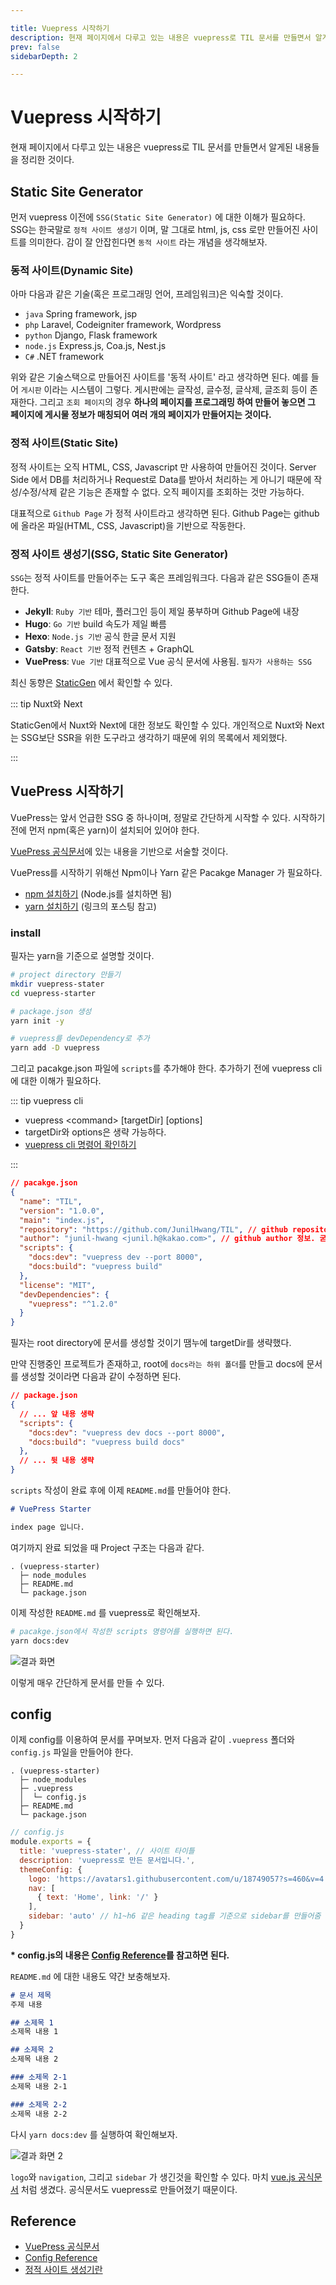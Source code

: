 ```yaml
---

title: Vuepress 시작하기
description: 현재 페이지에서 다루고 있는 내용은 vuepress로 TIL 문서를 만들면서 알게된 내용들을 정리한 것이다.
prev: false
sidebarDepth: 2

---
```


# Vuepress 시작하기

현재 페이지에서 다루고 있는 내용은 vuepress로 TIL 문서를 만들면서 알게된 내용들을 정리한 것이다.

## Static Site Generator
먼저 vuepress 이전에 `SSG(Static Site Generator)` 에 대한 이해가 필요하다. SSG는 한국말로 `정적 사이트 생성기` 이며, 말 그대로 html, js, css 로만 만들어진 사이트를 의미한다. 감이 잘 안잡힌다면 `동적 사이트` 라는 개념을 생각해보자.

### 동적 사이트(Dynamic Site)
아마 다음과 같은 기술(혹은 프로그래밍 언어, 프레임워크)은 익숙할 것이다.

- `java` Spring framework, jsp
- `php` Laravel, Codeigniter framework, Wordpress
- `python` Django, Flask framework
- `node.js` Express.js, Coa.js, Nest.js
- `C#` .NET framework

위와 같은 기술스택으로 만들어진 사이트를 '동적 사이트' 라고 생각하면 된다.
예를 들어 `게시판` 이라는 시스템이 그렇다.
게시판에는 글작성, 글수정, 글삭제, 글조회 등이 존재한다.
그리고 `조회 페이지`의 경우 __하나의 페이지를 프로그래밍 하여 만들어 놓으면 그 페이지에 게시물 정보가 매칭되어 여러 개의 페이지가 만들어지는 것이다.__

### 정적 사이트(Static Site)
정적 사이트는 오직 HTML, CSS, Javascript 만 사용하여 만들어진 것이다.
Server Side 에서 DB를 처리하거나 Request로 Data를 받아서 처리하는 게 아니기 때문에 작성/수정/삭제 같은 기능은 존재할 수 없다.
오직 페이지를 조회하는 것만 가능하다.

대표적으로 `Github Page` 가 정적 사이트라고 생각하면 된다. Github Page는 github에 올라온 파일(HTML, CSS, Javascript)을 기반으로 작동한다.

### 정적 사이트 생성기(SSG, Static Site Generator)

`SSG`는 정적 사이트를 만들어주는 도구 혹은 프레임워크다. 다음과 같은 SSG들이 존재한다.

- __Jekyll__: `Ruby 기반` 테마, 플러그인 등이 제일 풍부하며 Github Page에 내장
- __Hugo__: `Go 기반` build 속도가 제일 빠름
- __Hexo__: `Node.js 기반` 공식 한글 문서 지원
- __Gatsby__: `React 기반` 정적 컨텐츠 + GraphQL
- __VuePress__: `Vue 기반` 대표적으로 Vue 공식 문서에 사용됨. `필자가 사용하는 SSG`

최신 동향은 [StaticGen](https://www.staticgen.com/) 에서 확인할 수 있다.

::: tip Nuxt와 Next

StaticGen에서 Nuxt와 Next에 대한 정보도 확인할 수 있다. 개인적으로 Nuxt와 Next는 SSG보단 SSR을 위한 도구라고 생각하기 때문에 위의 목록에서 제외했다. 

:::

## VuePress 시작하기
VuePress는 앞서 언급한 SSG 중 하나이며, 정말로 간단하게 시작할 수 있다.
시작하기 전에 먼저 npm(혹은 yarn)이 설치되어 있어야 한다.

[VuePress 공식문서](https://vuepress.vuejs.org/)에 있는 내용을 기반으로 서술할 것이다.

VuePress를 시작하기 위해선 Npm이나 Yarn 같은 Pacakge Manager 가 필요하다. 

- [npm 설치하기](https://nodejs.org/ko/) (Node.js를 설치하면 됨)
- [yarn 설치하기](https://heropy.blog/2017/11/25/yarn/) (링크의 포스팅 참고)

### install
필자는 yarn을 기준으로 설명할 것이다.

``` sh
# project directory 만들기
mkdir vuepress-stater
cd vuepress-starter

# package.json 생성
yarn init -y

# vuepress를 devDependency로 추가
yarn add -D vuepress
```

그리고 pacakge.json 파일에 `scripts`를 추가해야 한다. 추가하기 전에 vuepress cli에 대한 이해가 필요하다. 

::: tip vuepress cli 

- vuepress \<command\> [targetDir] [options]
- targetDir와 options은 생략 가능하다.
- [vuepress cli 명령어 확인하기](https://vuepress.vuejs.org/api/cli.html)

::: 

``` json {8,9,10,11}
// pacakge.json
{
  "name": "TIL",
  "version": "1.0.0",
  "main": "index.js",
  "repository": "https://github.com/JunilHwang/TIL", // github repository 정보. 굳이 없어도 됨.
  "author": "junil-hwang <junil.h@kakao.com>", // github author 정보. 굳이 없어도 됨.
  "scripts": {
    "docs:dev": "vuepress dev --port 8000",
    "docs:build": "vuepress build"
  },
  "license": "MIT",
  "devDependencies": {
    "vuepress": "^1.2.0"
  }
}
```

필자는 root directory에 문서를 생성할 것이기 땜누에 targetDir를 생략했다.

만약 진행중인 프로젝트가 존재하고, root에 `docs라는 하위 폴더`를 만들고 docs에 문서를 생성할 것이라면 다음과 같이 수정하면 된다.

``` json
// package.json
{
  // ... 앞 내용 생략
  "scripts": {
    "docs:dev": "vuepress dev docs --port 8000",
    "docs:build": "vuepress build docs"
  },
  // ... 뒷 내용 생략
}
```

`scripts` 작성이 완료 후에 이제 `README.md`를 만들어야 한다.
``` md
# VuePress Starter

index page 입니다.
```

여기까지 완료 되었을 때 Project 구조는 다음과 같다.

```
. (vuepress-starter)
  ├─ node_modules
  ├─ README.md
  └─ package.json
```

이제 작성한 `README.md` 를 vuepress로 확인해보자.

``` sh
# pacakge.json에서 작성한 scripts 명령어를 실행하면 된다.
yarn docs:dev
```

![결과 화면](./1.jpg)

이렇게 매우 간단하게 문서를 만들 수 있다.

## config
이제 config를 이용하여 문서를 꾸며보자. 먼저 다음과 같이 `.vuepress` 폴더와 `config.js` 파일을 만들어야 한다.

``` {3,4}
. (vuepress-starter)
  ├─ node_modules
  ├─ .vuepress
  │  └─ config.js
  ├─ README.md
  └─ package.json
``` 

``` js
// config.js
module.exports = {
  title: 'vuepress-stater', // 사이트 타이틀
  description: 'vuepress로 만든 문서입니다.',
  themeConfig: {
    logo: 'https://avatars1.githubusercontent.com/u/18749057?s=460&v=4', // 로고 이미지
    nav: [
      { text: 'Home', link: '/' }
    ],
    sidebar: 'auto' // h1~h6 같은 heading tag를 기준으로 sidebar를 만들어줌
  }
}
```

__\* config.js의 내용은 [Config Reference](https://vuepress.vuejs.org/config/)를 참고하면 된다.__

`README.md` 에 대한 내용도 약간 보충해보자.

``` md
# 문서 제목
주제 내용

## 소제목 1
소제목 내용 1

## 소제목 2
소제목 내용 2

### 소제목 2-1
소제목 내용 2-1

### 소제목 2-2
소제목 내용 2-2
```

다시 `yarn docs:dev` 를 실행하여 확인해보자.

![결과 화면 2](./2.jpg)

`logo`와 `navigation`, 그리고 `sidebar` 가 생긴것을 확인할 수 있다. 마치 [vue.js 공식문서](https://kr.vuejs.org/v2/guide/) 처럼 생겼다. 공식문서도 vuepress로 만들어졌기 때문이다.

## Reference
- [VuePress 공식문서](https://vuepress.vuejs.org/)
- [Config Reference](https://vuepress.vuejs.org/config/)
- [정적 사이트 생성기란](https://62che.com/blog/vuepress/%EC%A0%95%EC%A0%81-%EC%82%AC%EC%9D%B4%ED%8A%B8-%EC%83%9D%EC%84%B1%EA%B8%B0%EB%9E%80.html#%EC%B5%9C%EC%8B%A0-%EB%8F%99%ED%96%A5)
